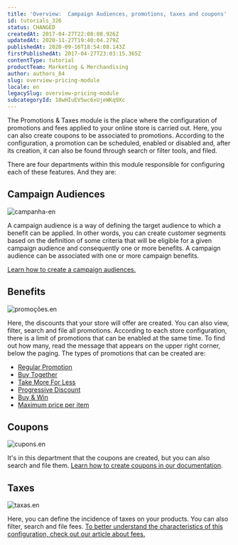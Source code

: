 ```yaml
---
title: 'Overview:  Campaign Audiences, promotions, taxes and coupons'
id: tutorials_326
status: CHANGED
createdAt: 2017-04-27T22:08:08.926Z
updatedAt: 2020-11-27T19:40:04.279Z
publishedAt: 2020-09-16T18:54:08.143Z
firstPublishedAt: 2017-04-27T23:03:15.365Z
contentType: tutorial
productTeam: Marketing & Merchandising
author: authors_84
slug: overview-pricing-module
locale: en
legacySlug: overview-pricing-module
subcategoryId: 18wHIuEV5wc6xUjeWKq9Xc
---
```


The Promotions & Taxes module is the place where the configuration of promotions and fees applied to your online store is carried out. Here, you can also create coupons to be associated to promotions. According to the configuration, a promotion can be scheduled, enabled or disabled and, after its creation, it can also be found through search or filter tools, and filed.

There are four departments within this module responsible for configuring each of these features. And they are:

## Campaign Audiences

![campanha-en](//images.ctfassets.net/alneenqid6w5/5K7LSd8kVJ6Zq1EnDUPxHF/17299aa9e8c91b40b427b402e6c09e70/campanha-en.png)

A campaign audience is a way of defining the target audience to which a benefit can be applied. In other words, you can create customer segments based on the definition of some criteria that will be eligible for a given campaign audience and consequently one or more benefits. A campaign audience can be associated with one or more campaign benefits.

[Learn how to create a campaign audiences. ](https://help.vtex.com/en/tutorial/como-criar-campanhas--6cnuDZJzIkIeocewAQQK4K "Creating campaigns")

## Benefits

![promoções.en](//images.ctfassets.net/alneenqid6w5/23MV9Zb4N0CLUcyoeZaP1r/08a7f435db69a7a826ba336b58603a45/promo____es.en.png)

Here, the discounts that your store will offer are created. You can also view, filter, search and file all promotions. According to each store configuration, there is a limit of promotions that can be enabled at the same time. To find out how many, read the message that appears on the upper right corner, below the paging. The types of promotions that can be created are:

- [Regular Promotion](/en/tutorial/regular-promotion/)
- [Buy Together](/en/tutorial/buy-together)
- [Take More For Less](/en/tutorial/take-more-for-less)
- [Progressive Discount](/en/tutorial/progressive-discount)
- [Buy & Win](/en/tutorial/buy-win)
- [Maximum price per item](/en/tutorial/maximum-price-per-item)

## Coupons

![cupons.en](//images.ctfassets.net/alneenqid6w5/4dFwRo3yG2ZLWwFosYJBRI/5a717e969314bd7492d9a6d1d4f24f7a/cupons.en.png)

It's in this department that the coupons are created, but you can also search and file them. [Learn how to create coupons in our documentation](/en/tutorial/creating-a-coupon/).

## Taxes

![taxas.en](//images.ctfassets.net/alneenqid6w5/4kQJ4px0w7kUgDdzmc1lR0/f9ee86721f6888e957be3db820f3afbb/taxas.en.png)

Here, you can define the incidence of taxes on your products. You can also filter, search and file fees. [To better understand the characteristics of this configuration, check out our article about fees.](/en/tutorial/creating-surchargestaxes)
